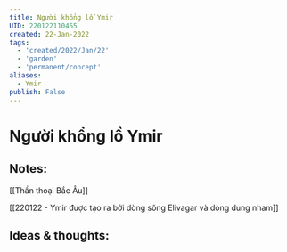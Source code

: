 ```yaml
---
title: Người khổng lồ Ymir
UID: 220122110455
created: 22-Jan-2022
tags:
  - 'created/2022/Jan/22'
  - 'garden'
  - 'permanent/concept'
aliases:
  - Ymir
publish: False
---
```

# Người khổng lồ Ymir

## Notes:
[[Thần thoại Bắc Âu]]

[[220122 - Ymir được tạo ra bởi dòng sông Elivagar và dòng dung nham]]

## Ideas & thoughts:


